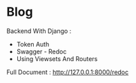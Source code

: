 # Blog 

Backend With Django :

  - Token Auth
  - Swagger - Redoc
  - Using Viewsets And Routers
  
  Full Document : http://127.0.0.1:8000/redoc
